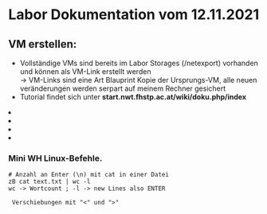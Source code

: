 # Labor Dokumentation vom 12.11.2021
## VM erstellen:

* Vollständige VMs sind bereits im Labor Storages (/netexport) vorhanden und können als VM-Link erstellt werden 
 <br>-> VM-Links sind eine Art Blauprint Kopie der Ursprungs-VM, alle neuen veränderungen werden serpart auf meinem Rechner gesichert
* Tutorial findet sich unter **start.nwt.fhstp.ac.at/wiki/doku.php/index**

<li> </li>
<li> </li>
<li> </li>
<li> </li>


### Mini WH Linux-Befehle.
``# Anzahl an Enter (\n) mit cat in einer Datei``
<br>
`` zB cat text.txt | wc -l ``
<br>
``wc -> Wortcount ; -l -> new Lines also ENTER``
<br>

`` Verschiebungen mit "<" und ">"``

